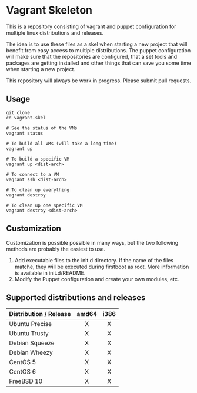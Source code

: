 Vagrant Skeleton
================

This is a repository consisting of vagrant and puppet configuration for 
multiple linux distributions and releases. 

The idea is to use these files as a skel when starting a new project that will
benefit from easy access to multiple distributions. The puppet configuration
will make sure that the repositories are configured, that a set tools and 
packages are getting installed and other things that can save you some time 
when starting a new project.

This repository will always be work in progress. Please submit pull requests.

Usage
-----

    git clone 
    cd vagrant-skel
 
    # See the status of the VMs
    vagrant status

    # To build all VMs (will take a long time)
    vagrant up
    
    # To build a specific VM
    vagrant up <dist-arch>
    
    # To connect to a VM
    vagrant ssh <dist-arch>
    
    # To clean up everything
    vagrant destroy

    # To clean up one specific VM
    vagrant destroy <dist-arch>

Customization
-------------
Customization is possible possible in many ways, but the two following methods are probably the easiest to use.

1. Add executable files to the init.d directory. If the name of the files matche, they will be executed during firstboot as root. More information is available in init.d/README. 
2. Modify the Puppet configuration and create your own modules, etc.

Supported distributions and releases
------------------------------------

| Distribution / Release     | amd64          | i386          |
| -------------------------- |:--------------:|:-------------:|
| Ubuntu Precise             | X              | X             |
| Ubuntu Trusty              | X              | X             |
| Debian Squeeze             | X              | X             |
| Debian Wheezy              | X              | X             |
| CentOS 5                   | X              | X             |
| CentOS 6                   | X              | X             |
| FreeBSD 10                 | X              | X             |

